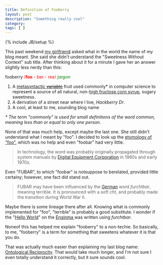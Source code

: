 ```yaml
---
title: Definition of Fooberry
layout: post
description: "Something really cool"
category:
tags: [ ] 
---
```

{% include JB/setup %}



This past weekend <a href="http://chasingambulances.blogspot.com/">my girlfriend</a> asked what in the world the name of my blog meant. She said she didn't understand the "Sweetness Without Context" sub title. After thinking about it for a minute I gave her an answer slightly less nerdy than this:

fooberry <span style="color: #ff0000;">/<strong>foo</strong> - ber - ree/</span> <span style="color: #008000;"><em>jargon</em></span>
<ol>
	<li>A <a href="http://en.wikipedia.org/wiki/Metasyntactic_variable">metasyntactic <span style="text-decoration: line-through;">variable</span></a> fruit used commonly* in computer science to represent a source of all natural, non-<a href="http://en.wikipedia.org/wiki/High_Fructose_Corn_Syrup">high fructose corn syrup</a>, sugary sweetness.</li>
	<li>A derivation of a street near where I live, <em>Hackberry Dr</em>.</li>
	<li>A cool, at least to me, sounding blog name</li>
</ol>
<em>* The term "commonly" is used for small definitions of the word common, meaning less than or equal to only one person.</em>

None of that was much help, except maybe the last one. She still didn't understand what I meant by "foo". I decided to look up the <a href="http://en.wikipedia.org/wiki/Foo">etymology of "foo"</a>, which was no help and even "foobar" had very little.
<blockquote>In technology, the word was probably originally propagated through system manuals by <a title="Digital Equipment Corporation" href="/wiki/Digital_Equipment_Corporation">Digital Equipment Corporation</a> in 1960s and early 1970s.</blockquote>
Even "FUBAR", to which "foobar" is notsuppose to berelated, provided little certainy; however, one fact did stand out.
<blockquote>FUBAR may have been influenced by the <a title="German language" href="/wiki/German_language">German</a> word <em>furchtbar</em>, meaning terrible. It is pronounced with a soft <em>cht</em>, and probably made the transition during World War II.</blockquote>
Maybe there is some lineage there after all. Knowing what is commonly implemented for "foo", "terrible" is probably a good substitute. I wonder if the "<a href="http://en.wikipedia.org/wiki/Hello_world">Hello World</a>" on the <a href="http://en.wikipedia.org/wiki/Enigma_machine">Enginma </a>was written using <em>furchtbar</em>.

Noneof this has helped me explain "fooberry" to a non-techie. So basically, to me, "fooberry" is a term for something that sweetens whatever it is that you do.

That was actually much easier than explaining my last blog name: <a href="http://wwww.ontologicalreciprocity.com">Ontological Reciprocity</a>. That would take much longer, and I'm not sure I even totally understand it correctly, but it sure sounds cool.
